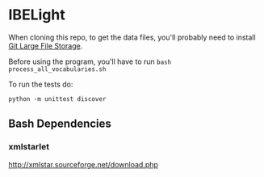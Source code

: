 # IBELight

When cloning this repo, to get the data files, you'll probably need to install [Git Large File Storage](https://git-lfs.github.com/).

Before using the program, you'll have to run `bash process_all_vocabularies.sh`

To run the tests do:

```python -m unittest discover```

## Bash Dependencies

### xmlstarlet

http://xmlstar.sourceforge.net/download.php

